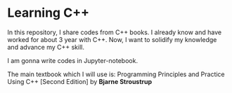 # Learning C++

In this repository, I share codes from C++ books.
I already know and have worked for about 3 year with C++. Now, I want to solidify my knowledge and advance my C++ skill.

I am gonna write codes in Jupyter-notebook.

The main textbook which I will use is:
  Programming Principles and Practice Using C++ [Second Edition] by <b>Bjarne Stroustrup</b>
